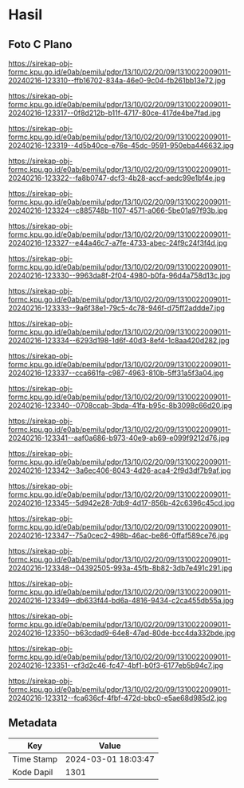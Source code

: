 # Hasil

## Foto C Plano

https://sirekap-obj-formc.kpu.go.id/e0ab/pemilu/pdpr/13/10/02/20/09/1310022009011-20240216-123310--ffb16702-834a-46e0-9c04-fb261bb13e72.jpg

https://sirekap-obj-formc.kpu.go.id/e0ab/pemilu/pdpr/13/10/02/20/09/1310022009011-20240216-123317--0f8d212b-b11f-4717-80ce-417de4be7fad.jpg

https://sirekap-obj-formc.kpu.go.id/e0ab/pemilu/pdpr/13/10/02/20/09/1310022009011-20240216-123319--4d5b40ce-e76e-45dc-9591-950eba446632.jpg

https://sirekap-obj-formc.kpu.go.id/e0ab/pemilu/pdpr/13/10/02/20/09/1310022009011-20240216-123322--fa8b0747-dcf3-4b28-accf-aedc99e1bf4e.jpg

https://sirekap-obj-formc.kpu.go.id/e0ab/pemilu/pdpr/13/10/02/20/09/1310022009011-20240216-123324--c885748b-1107-4571-a066-5be01a97f93b.jpg

https://sirekap-obj-formc.kpu.go.id/e0ab/pemilu/pdpr/13/10/02/20/09/1310022009011-20240216-123327--e44a46c7-a7fe-4733-abec-24f9c24f3f4d.jpg

https://sirekap-obj-formc.kpu.go.id/e0ab/pemilu/pdpr/13/10/02/20/09/1310022009011-20240216-123330--9963da8f-2f04-4980-b0fa-96d4a758d13c.jpg

https://sirekap-obj-formc.kpu.go.id/e0ab/pemilu/pdpr/13/10/02/20/09/1310022009011-20240216-123333--9a6f38e1-79c5-4c78-946f-d75ff2addde7.jpg

https://sirekap-obj-formc.kpu.go.id/e0ab/pemilu/pdpr/13/10/02/20/09/1310022009011-20240216-123334--6293d198-1d6f-40d3-8ef4-1c8aa420d282.jpg

https://sirekap-obj-formc.kpu.go.id/e0ab/pemilu/pdpr/13/10/02/20/09/1310022009011-20240216-123337--cca661fa-c987-4963-810b-5ff31a5f3a04.jpg

https://sirekap-obj-formc.kpu.go.id/e0ab/pemilu/pdpr/13/10/02/20/09/1310022009011-20240216-123340--0708ccab-3bda-41fa-b95c-8b3098c66d20.jpg

https://sirekap-obj-formc.kpu.go.id/e0ab/pemilu/pdpr/13/10/02/20/09/1310022009011-20240216-123341--aaf0a686-b973-40e9-ab69-e099f9212d76.jpg

https://sirekap-obj-formc.kpu.go.id/e0ab/pemilu/pdpr/13/10/02/20/09/1310022009011-20240216-123342--3a6ec406-8043-4d26-aca4-2f9d3df7b9af.jpg

https://sirekap-obj-formc.kpu.go.id/e0ab/pemilu/pdpr/13/10/02/20/09/1310022009011-20240216-123345--5d942e28-7db9-4d17-856b-42c6396c45cd.jpg

https://sirekap-obj-formc.kpu.go.id/e0ab/pemilu/pdpr/13/10/02/20/09/1310022009011-20240216-123347--75a0cec2-498b-46ac-be86-0ffaf589ce76.jpg

https://sirekap-obj-formc.kpu.go.id/e0ab/pemilu/pdpr/13/10/02/20/09/1310022009011-20240216-123348--04392505-993a-45fb-8b82-3db7e491c291.jpg

https://sirekap-obj-formc.kpu.go.id/e0ab/pemilu/pdpr/13/10/02/20/09/1310022009011-20240216-123349--db633f44-bd6a-4816-9434-c2ca455db55a.jpg

https://sirekap-obj-formc.kpu.go.id/e0ab/pemilu/pdpr/13/10/02/20/09/1310022009011-20240216-123350--b63cdad9-64e8-47ad-80de-bcc4da332bde.jpg

https://sirekap-obj-formc.kpu.go.id/e0ab/pemilu/pdpr/13/10/02/20/09/1310022009011-20240216-123351--cf3d2c46-fc47-4bf1-b0f3-6177eb5b94c7.jpg

https://sirekap-obj-formc.kpu.go.id/e0ab/pemilu/pdpr/13/10/02/20/09/1310022009011-20240216-123312--fca636cf-4fbf-472d-bbc0-e5ae68d985d2.jpg


## Metadata

| Key        | Value               |
| ---------- | ------------------- |
| Time Stamp | 2024-03-01 18:03:47 |
| Kode Dapil | 1301                |



